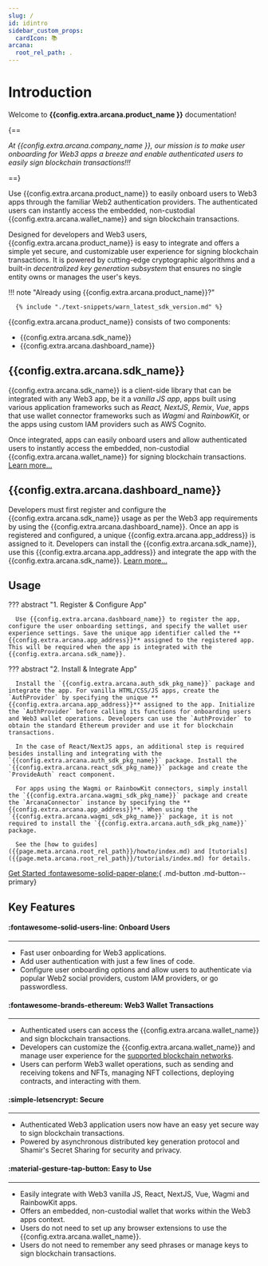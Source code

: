 ```yaml
---
slug: /
id: idintro
sidebar_custom_props:
  cardIcon: 📚
arcana:
  root_rel_path: .
---
```


# Introduction

Welcome to **{{config.extra.arcana.product_name }}** documentation! 

{==

*At {{config.extra.arcana.company_name }}, our mission is to make user onboarding for Web3 apps a breeze and enable authenticated users to easily sign blockchain transactions!!!*

==}

Use {{config.extra.arcana.product_name}} to easily onboard users to Web3 apps through the familiar Web2 authentication providers. The authenticated users can instantly access the embedded, non-custodial {{config.extra.arcana.wallet_name}} and sign blockchain transactions. 

Designed for developers and Web3 users, {{config.extra.arcana.product_name}} is easy to integrate and offers a simple yet secure, and customizable user experience for signing blockchain transactions. It is powered by cutting-edge cryptographic algorithms and a built-in _decentralized key generation subsystem_ that ensures no single entity owns or manages the user's keys. 

!!! note "Already using {{config.extra.arcana.product_name}}?"

      {% include "./text-snippets/warn_latest_sdk_version.md" %}
  
 {{config.extra.arcana.product_name}} consists of two components: 

* {{config.extra.arcana.sdk_name}}
* {{config.extra.arcana.dashboard_name}}

## {{config.extra.arcana.sdk_name}}

{{config.extra.arcana.sdk_name}} is a client-side library that can be integrated with any Web3 app, be it a _vanilla JS app_, apps built using various application frameworks such as _React, NextJS_, _Remix_, _Vue_, apps that use wallet connector frameworks such as _Wagmi_ and _RainbowKit_, or the apps using custom IAM providers such as AWS Cognito. 

Once integrated, apps can easily onboard users and allow authenticated users to instantly access the embedded, non-custodial {{config.extra.arcana.wallet_name}} for signing blockchain transactions. [Learn more...]({{page.meta.arcana.root_rel_path}}/concepts/authsdk.md)

## {{config.extra.arcana.dashboard_name}}

Developers must first register and configure the {{config.extra.arcana.sdk_name}} usage as per the Web3 app requirements by using the {{config.extra.arcana.dashboard_name}}. Once an app is registered and configured, a unique {{config.extra.arcana.app_address}} is assigned to it. Developers can install the {{config.extra.arcana.sdk_name}}, use this {{config.extra.arcana.app_address}} and integrate the app with the {{config.extra.arcana.sdk_name}}. [Learn more...]({{page.meta.arcana.root_rel_path}}/concepts/dashboard.md)

## Usage

??? abstract "1. Register & Configure App"

      Use {{config.extra.arcana.dashboard_name}} to register the app, configure the user onboarding settings, and specify the wallet user experience settings. Save the unique app identifier called the **{{config.extra.arcana.app_address}}** assigned to the registered app. This will be required when the app is integrated with the {{config.extra.arcana.sdk_name}}.

??? abstract "2. Install & Integrate App"

      Install the `{{config.extra.arcana.auth_sdk_pkg_name}}` package and integrate the app. For vanilla HTML/CSS/JS apps, create the `AuthProvider` by specifying the unique **{{config.extra.arcana.app_address}}** assigned to the app. Initialize the `AuthProvider` before calling its functions for onboarding users and Web3 wallet operations. Developers can use the `AuthProvider` to obtain the standard Ethereum provider and use it for blockchain transactions. 
      
      In the case of React/NextJS apps, an additional step is required besides installing and integrating with the `{{config.extra.arcana.auth_sdk_pkg_name}}` package. Install the `{{config.extra.arcana.react_sdk_pkg_name}}` package and create the `ProvideAuth` react component. 
      
      For apps using the Wagmi or RainbowKit connectors, simply install the `{{config.extra.arcana.wagmi_sdk_pkg_name}}` package and create the `ArcanaConnector` instance by specifying the **{{config.extra.arcana.app_address}}**. When using the `{{config.extra.arcana.wagmi_sdk_pkg_name}}` package, it is not required to install the `{{config.extra.arcana.auth_sdk_pkg_name}}` package.
        
      See the [how to guides]({{page.meta.arcana.root_rel_path}}/howto/index.md) and [tutorials]({{page.meta.arcana.root_rel_path}}/tutorials/index.md) for details.

[Get Started :fontawesome-solid-paper-plane:]({{page.meta.arcana.root_rel_path}}/walletsdk/wallet_qs.md){ .md-button .md-button--primary}

## Key Features

<div class="grid card_container" markdown>
  <div class="cards" markdown>
  <div class="card" markdown><h4><b>:fontawesome-solid-users-line: Onboard Users</b></h4><hr><p ><ul><li>Fast user onboarding for Web3 applications.</li><li>Add user authentication with just a few lines of code.</li><li>Configure user onboarding options and allow users to authenticate via popular Web2 social providers, custom IAM providers, or go passwordless.</li></ul></p></div>
  <div class="card" markdown><h4><b>:fontawesome-brands-ethereum: Web3 Wallet Transactions</b></h4><hr><p><ul><li>Authenticated users can access the {{config.extra.arcana.wallet_name}}  and sign blockchain transactions.</li><li>Developers can customize the {{config.extra.arcana.wallet_name}}  and manage user experience for the <a href="{{page.meta.arcana.root_rel_path}}/state_of_the_ntwk.html#supported-blockchains">supported blockchain networks</a>.</li><li>Users can perform Web3 wallet operations, such as sending and receiving tokens and NFTs, managing NFT collections, deploying contracts, and interacting with them.</li></ul></p></div>
  <div class="card" markdown><h4><b>:simple-letsencrypt: Secure</b></h4><hr><p><ul><li>Authenticated Web3 application users now have an easy yet secure way to sign blockchain transactions.</li><li>Powered by asynchronous distributed key generation protocol and Shamir's Secret Sharing for security and privacy.</li></ul></p></div>
  <div class="card" markdown><h4><b>:material-gesture-tap-button: Easy to Use</b></h4><hr><p><ul><li>Easily integrate with Web3 vanilla JS, React, NextJS, Vue, Wagmi and RainbowKit apps.</li><li>Offers an embedded, non-custodial wallet that works within the Web3 apps context.</li><li>Users do not need to set up any browser extensions to use the {{config.extra.arcana.wallet_name}}.<li>Users do not need to remember any seed phrases or manage keys to sign blockchain transactions.</li></ul></p></div>
  </div>
</div>

<!--- 
[Let's begin! ++enter++](./walletsdk/wallet_qs.md){ .md-button .md-button--primary}



Git: {{ git.short_commit}}

--->
